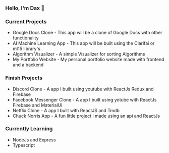 ### Hello, I'm Dax 👋

### Current Projects
- Google Docs Clone - This app will be a clone of Google Docs  with other functionality 
- AI Machine Learning App - This app will be built using the Clarifai or ml15 library's
- Algorithm Visualizer - A simple Visualizer for sorting Algorithms
- My Portfolio Website - My personal portfolio website made with frontend and a backend



### Finish Projects
- Discord Clone - A app I built using youtube with ReactJs Redux and Firebase
- Facebook Messenger Clone - A app I built using yotube with ReactJs Firebase and MaterialUI
- Netflix Clone - A app I built with ReactJS and Tmdb
- Chuck Norris App - A fun little project i made using an api and ReactJs


### Currently Learning
- NodeJs and Express
- Typescript